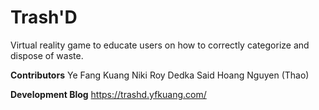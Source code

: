 # Trash'D #
Virtual reality game to educate users on how to correctly categorize and dispose of waste.

**Contributors**
Ye Fang Kuang
Niki Roy
Dedka Said
Hoang Nguyen (Thao)

**Development Blog**
https://trashd.yfkuang.com/
